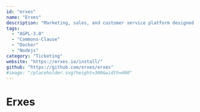 ```yaml
---
id: "erxes"
name: "Erxes"
description: "Marketing, sales, and customer service platform designed to help businesses attract more engaged customers."
tags:
  - "AGPL-3.0"
  - "Commons-Clause"
  - "Docker"
  - "Nodejs"
category: "Ticketing"
website: "https://erxes.io/install/"
github: "https://github.com/erxes/erxes"
#image: "/placeholder.svg?height=300&width=400"
---
```


# Erxes
